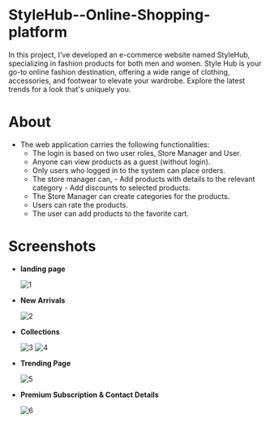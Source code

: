 # StyleHub--Online-Shopping-platform
In this project, I've developed an e-commerce website named StyleHub, specializing in fashion products for both men and women. 
Style Hub is your go-to online fashion destination, offering a wide range of clothing, accessories, and footwear to elevate your wardrobe. Explore the latest trends for a look that's uniquely you.

# About
   * The web application carries the following functionalities:
       + The login is based on two user roles, Store Manager and User.
       + Anyone can view products as a guest (without login).
       + Only users who logged in to the system can place orders.
       + The store manager can, - Add products with details to the relevant category - Add discounts to selected products.
       + The Store Manager can create categories for the products.
       + Users can rate the products.
       + The user can add products to the favorite cart.

 
# Screenshots

+ **landing page**
    
  ![1](https://github.com/mohammadrameez/StyleHub--Online-Shopping-platform/assets/144389509/f23c7ac8-1b82-4fce-91b7-369bf8db7bca)


+ **New Arrivals**
    
  ![2](https://github.com/mohammadrameez/StyleHub--Online-Shopping-platform/assets/144389509/3172b149-c07b-45a7-8aec-96430e7a16ad)


+ **Collections**
    
  ![3](https://github.com/mohammadrameez/StyleHub--Online-Shopping-platform/assets/144389509/ebbb5021-c18d-45ce-856a-e98fa804b3f1)
  ![4](https://github.com/mohammadrameez/StyleHub--Online-Shopping-platform/assets/144389509/012e5646-f5f9-4417-82fb-c00a8571248e)


+ **Trending Page**

  ![5](https://github.com/mohammadrameez/StyleHub--Online-Shopping-platform/assets/144389509/77bf7414-357c-4110-b08c-63b88780a773)


+ **Premium Subscription & Contact Details**
    
  ![6](https://github.com/mohammadrameez/StyleHub--Online-Shopping-platform/assets/144389509/b0315c32-16a2-47ff-896a-a759ea2505a7)






